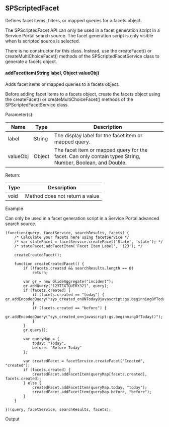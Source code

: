 SPScriptedFacet
---------------

Defines facet items, filters, or mapped queries for a facets object.

The SPScriptedFacet API can only be used in a facet generation script in a Service Portal search source. The facet generation script is only visible when Is scripted source is selected.  
  
There is no constructor for this class. Instead, use the createFacet() or createMultiChoiceFacet() methods of the SPScriptedFacetService class to generate a facets object.

#### addFacetItem(String label, Object valueObj)

Adds facet items or mapped queries to a facets object.

Before adding facet items to a facets object, create the facets object using the createFacet() or createMultiChoiceFacet() methods of the SPScriptedFacetService class.

Parameter(s):

| Name | Type | Description |
| --- | --- | --- |
| label | String | The display label for the facet item or mapped query. |
| valueObj | Object | The facet item or mapped query for the facet. Can only contain types String, Number, Boolean, and Double. |

Return:

| Type | Description |
| --- | --- |
| void | Method does not return a value |

Example

Can only be used in a facet generation script in a Service Portal advanced search source.

    (function(query, facetService, searchResults, facets) {
    	/* Calculate your facets here using facetService */
    	/* var stateFacet = facetService.createFacet('State', 'state'); */
    	/* stateFacet.addFacetItem('Facet Item Label', '123'); */
    
    	createCreatedFacet();
    	
    	function createCreatedFacet() {
    		if (!facets.created && searchResults.length == 0)
    			return;
    		
    		var gr = new GlideAggregate("incident");
    		gr.addQuery("123TEXTQUERY321", query);
    		if (facets.created) {
    			if (facets.created == "today") {	
    gr.addEncodedQuery("sys_created_onONToday@javascript:gs.beginningOfToday()@javascript:gs.endOfToday()");
    			}
    			if (facets.created == "before") {
    				gr.addEncodedQuery("sys_created_on<javascript:gs.beginningOfToday()");
    			}
    		}
    		gr.query();
    		
    		var queryMap = {
    			today: "Today",
    			before: "Before Today"
    		};
    
    		var createdFacet = facetService.createFacet("Created", "created");
    		if (facets.created) {
    			createdFacet.addFacetItem(queryMap[facets.created], facets.created);
    		} else {
    			createdFacet.addFacetItem(queryMap.today, "today");
    			createdFacet.addFacetItem(queryMap.before, "before");
    		}
    	}
    	
    })(query, facetService, searchResults, facets);
    

Output
